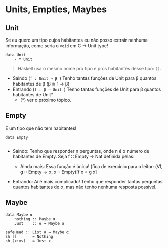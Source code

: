 # Units, Empties, Maybes

## Unit

Se eu quero um tipo cujos habitantes eu não posso extrair nenhuma informação, como seria o `void` em C -> Unit type!

```
data Unit
    ⋆ ∷ Unit
```

> Haskell usa o mesmo nome pro tipo e pros habitantes desse tipo: `()`. 

- Saindo (`f : Unit → β `) Tenho tantas funções de Unit para β quantos habitantes de β (β ≅ 1 → β)
- Entrando (`f : β → Unit `) Tenho tantas funções de Unit para β quantos habitantes de Unit*
    - (*) ver o próximo tópico.

## Empty

E um tipo que não tem habitantes!

```
data Empty
    
```

- Saindo: Tenho que responder n perguntas, onde n é o número de habitantes de Empty. Seja f ∷ Empty → Nat definida pelas:
    - Ainda mais: Essa função é única! (fica de exercício para o leitor: (∀f, g ∷ Empty → α, x ∷ Empty)[f x = g x]

- Entrando: Aí é mais complicado! Tenho que responder tantas perguntas quantos habitantes de α, mas não tenho nenhuma resposta possível.

## Maybe

```
data Maybe α 
    nothing :: Maybe α
    Just    :: α → Maybe α  
```

```
safeHead :: List α → Maybe α
sh []       = Nothing
sh (x:xs)   = Just x
```
